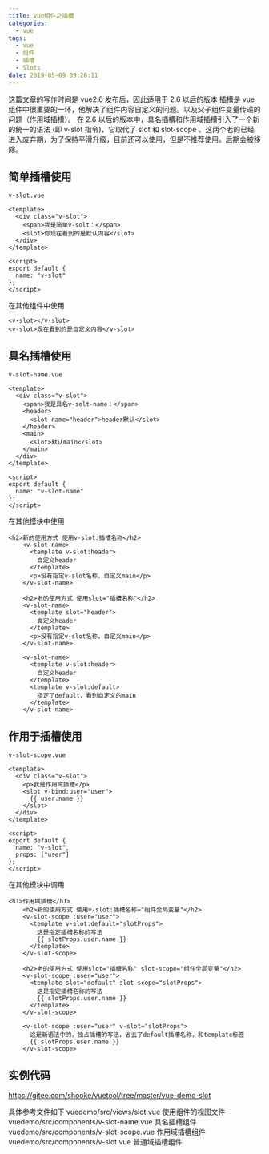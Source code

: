 ```yaml
---
title: vue组件之插槽
categories:
  - vue
tags:
  - vue
  - 组件
  - 插槽
  - Slots
date: 2019-05-09 09:26:11
---
```


这篇文章的写作时间是 vue2.6 发布后，因此适用于 2.6 以后的版本
插槽是 vue 组件中很重要的一环，他解决了组件内容自定义的问题。以及父子组件变量传递的问题（作用域插槽）。
在 2.6 以后的版本中，具名插槽和作用域插槽引入了一个新的统一的语法 (即 v-slot 指令)，它取代了 slot 和 slot-scope 。这两个老的已经进入废弃期，为了保持平滑升级，目前还可以使用，但是不推荐使用。后期会被移除。

<!-- more -->

## 简单插槽使用

`v-slot.vue`

```
<template>
  <div class="v-slot">
    <span>我是简单v-solt：</span>
    <slot>你现在看到的是默认内容</slot>
  </div>
</template>

<script>
export default {
  name: "v-slot"
};
</script>
```

在其他组件中使用

```
<v-slot></v-slot>
<v-slot>现在看到的是自定义内容</v-slot>
```

## 具名插槽使用

`v-slot-name.vue`

```
<template>
  <div class="v-slot">
    <span>我是具名v-solt-name：</span>
    <header>
      <slot name="header">header默认</slot>
    </header>
    <main>
      <slot>默认main</slot>
    </main>
  </div>
</template>

<script>
export default {
  name: "v-slot-name"
};
</script>
```

在其他模块中使用

```
<h2>新的使用方式 使用v-slot:插槽名称</h2>
    <v-slot-name>
      <template v-slot:header>
        自定义header
      </template>
      <p>没有指定v-slot名称，自定义main</p>
    </v-slot-name>

    <h2>老的使用方式 使用slot="插槽名称"</h2>
    <v-slot-name>
      <template slot="header">
        自定义header
      </template>
      <p>没有指定v-slot名称，自定义main</p>
    </v-slot-name>

    <v-slot-name>
      <template v-slot:header>
        自定义header
      </template>
      <template v-slot:default>
        指定了default，看到自定义的main
      </template>
    </v-slot-name>
```

## 作用于插槽使用

`v-slot-scope.vue`

```
<template>
  <div class="v-slot">
    <p>我是作用域插槽</p>
    <slot v-bind:user="user">
      {{ user.name }}
    </slot>
  </div>
</template>

<script>
export default {
  name: "v-slot",
  props: ["user"]
};
</script>
```

在其他模块中调用

```
<h1>作用域插槽</h1>
    <h2>新的使用方式 使用v-slot:插槽名称="组件全局变量"</h2>
    <v-slot-scope :user="user">
      <template v-slot:default="slotProps">
        这是指定插槽名称的写法
        {{ slotProps.user.name }}
      </template>
    </v-slot-scope>

    <h2>老的使用方式 使用slot="插槽名称" slot-scope="组件全局变量"</h2>
    <v-slot-scope :user="user">
      <template slot="default" slot-scope="slotProps">
        这是指定插槽名称的写法
        {{ slotProps.user.name }}
      </template>
    </v-slot-scope>

    <v-slot-scope :user="user" v-slot="slotProps">
      这是新语法中的，独占插槽的写法，省去了default插槽名称，和template标签
      {{ slotProps.user.name }}
    </v-slot-scope>
```
## 实例代码
https://gitee.com/shooke/vuetool/tree/master/vue-demo-slot

具体参考文件如下
vuedemo/src/views/slot.vue 使用组件的视图文件
vuedemo/src/components/v-slot-name.vue 具名插槽组件
vuedemo/src/components/v-slot-scope.vue 作用域插槽组件
vuedemo/src/components/v-slot.vue 普通域插槽组件